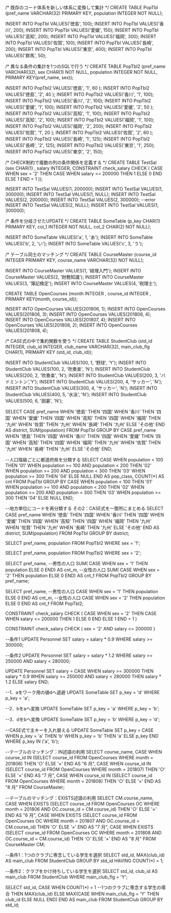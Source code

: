 /* 既存のコード体系を新しい体系に変換して集計 */
CREATE TABLE PopTbl
(pref_name VARCHAR(32) PRIMARY KEY,
 population INTEGER NOT NULL);

INSERT INTO PopTbl VALUES('徳島', 100);
INSERT INTO PopTbl VALUES('香川', 200);
INSERT INTO PopTbl VALUES('愛媛', 150);
INSERT INTO PopTbl VALUES('高知', 200);
INSERT INTO PopTbl VALUES('福岡', 300);
INSERT INTO PopTbl VALUES('佐賀', 100);
INSERT INTO PopTbl VALUES('長崎', 200);
INSERT INTO PopTbl VALUES('東京', 400);
INSERT INTO PopTbl VALUES('群馬', 50);


/* 異なる条件の集計を1つのSQLで行う */
CREATE TABLE PopTbl2
(pref_name VARCHAR(32),
 sex CHAR(1) NOT NULL,
 population INTEGER NOT NULL,
    PRIMARY KEY(pref_name, sex));

INSERT INTO PopTbl2 VALUES('徳島', '1',	60 );
INSERT INTO PopTbl2 VALUES('徳島', '2',	40 );
INSERT INTO PopTbl2 VALUES('香川', '1',	100);
INSERT INTO PopTbl2 VALUES('香川', '2',	100);
INSERT INTO PopTbl2 VALUES('愛媛', '1',	100);
INSERT INTO PopTbl2 VALUES('愛媛', '2',	50 );
INSERT INTO PopTbl2 VALUES('高知', '1',	100);
INSERT INTO PopTbl2 VALUES('高知', '2',	100);
INSERT INTO PopTbl2 VALUES('福岡', '1',	100);
INSERT INTO PopTbl2 VALUES('福岡', '2',	200);
INSERT INTO PopTbl2 VALUES('佐賀', '1',	20 );
INSERT INTO PopTbl2 VALUES('佐賀', '2',	80 );
INSERT INTO PopTbl2 VALUES('長崎', '1',	125);
INSERT INTO PopTbl2 VALUES('長崎', '2',	125);
INSERT INTO PopTbl2 VALUES('東京', '1',	250);
INSERT INTO PopTbl2 VALUES('東京', '2',	150);


/* CHECK制約で複数の列の条件関係を定義する */
CREATE TABLE TestSal
(sex CHAR(1) ,
 salary INTEGER,
    CONSTRAINT check_salary CHECK
             ( CASE WHEN sex = '2'
                    THEN CASE WHEN salary <= 200000
                              THEN 1 ELSE 0 END
                    ELSE 1 END = 1 ));

INSERT INTO TestSal VALUES(1, 200000);
INSERT INTO TestSal VALUES(1, 300000);
INSERT INTO TestSal VALUES(1, NULL);
INSERT INTO TestSal VALUES(2, 200000);
INSERT INTO TestSal VALUES(2, 300000);  --error
INSERT INTO TestSal VALUES(2, NULL);
INSERT INTO TestSal VALUES(1, 300000);


/* 条件を分岐させたUPDATE */
CREATE TABLE SomeTable
(p_key CHAR(1) PRIMARY KEY,
 col_1 INTEGER NOT NULL,
 col_2 CHAR(2) NOT NULL);

INSERT INTO SomeTable VALUES('a', 1, 'あ');
INSERT INTO SomeTable VALUES('b', 2, 'い');
INSERT INTO SomeTable VALUES('c', 3, 'う');


/* テーブル同士のマッチング */
CREATE TABLE CourseMaster
(course_id   INTEGER PRIMARY KEY,
 course_name VARCHAR(32) NOT NULL);

INSERT INTO CourseMaster VALUES(1, '経理入門');
INSERT INTO CourseMaster VALUES(2, '財務知識');
INSERT INTO CourseMaster VALUES(3, '簿記検定');
INSERT INTO CourseMaster VALUES(4, '税理士');

CREATE TABLE OpenCourses
(month       INTEGER ,
 course_id   INTEGER ,
    PRIMARY KEY(month, course_id));

INSERT INTO OpenCourses VALUES(201806, 1);
INSERT INTO OpenCourses VALUES(201806, 3);
INSERT INTO OpenCourses VALUES(201806, 4);
INSERT INTO OpenCourses VALUES(201807, 4);
INSERT INTO OpenCourses VALUES(201808, 2);
INSERT INTO OpenCourses VALUES(201808, 4);


/* CASE式の中で集約関数を使う */
CREATE TABLE StudentClub
(std_id  INTEGER,
 club_id INTEGER,
 club_name VARCHAR(32),
 main_club_flg CHAR(1),
 PRIMARY KEY (std_id, club_id));

INSERT INTO StudentClub VALUES(100, 1, '野球',        'Y');
INSERT INTO StudentClub VALUES(100, 2, '吹奏楽',      'N');
INSERT INTO StudentClub VALUES(200, 2, '吹奏楽',      'N');
INSERT INTO StudentClub VALUES(200, 3, 'バドミントン','Y');
INSERT INTO StudentClub VALUES(200, 4, 'サッカー',    'N');
INSERT INTO StudentClub VALUES(300, 4, 'サッカー',    'N');
INSERT INTO StudentClub VALUES(400, 5, '水泳',        'N');
INSERT INTO StudentClub VALUES(500, 6, '囲碁',        'N');





SELECT CASE pref_name
          WHEN '徳島' THEN '四国'
          WHEN '香川' THEN '四国'
          WHEN '愛媛' THEN '四国'
          WHEN '高知' THEN '四国'
          WHEN '福岡' THEN '九州'
          WHEN '佐賀' THEN '九州'
          WHEN '長崎' THEN '九州'
          ELSE 'その他' END AS district,
       SUM(population)
  FROM PopTbl
 GROUP BY CASE pref_name
             WHEN '徳島' THEN '四国'
             WHEN '香川' THEN '四国'
             WHEN '愛媛' THEN '四国'
             WHEN '高知' THEN '四国'
             WHEN '福岡' THEN '九州'
             WHEN '佐賀' THEN '九州'
             WHEN '長崎' THEN '九州'
             ELSE 'その他' END;


--人口階級ごとに都道府県を分類する
SELECT CASE WHEN population < 100 THEN '01'
            WHEN population >= 100 AND population < 200 THEN '02'
            WHEN population >= 200 AND population < 300 THEN '03'
            WHEN population >= 300 THEN '04'
            ELSE NULL END AS pop_class,
       COUNT(*) AS cnt
  FROM PopTbl
 GROUP BY CASE WHEN population < 100 THEN '01'
               WHEN population >= 100 AND population < 200 THEN '02'
               WHEN population >= 200 AND population < 300 THEN '03'
               WHEN population >= 300 THEN '04'
               ELSE NULL END;



--地方単位にコードを再分類する その2：CASE式を一箇所にまとめる
SELECT CASE pref_name
          WHEN '徳島' THEN '四国'
          WHEN '香川' THEN '四国'
          WHEN '愛媛' THEN '四国'
          WHEN '高知' THEN '四国'
          WHEN '福岡' THEN '九州'
          WHEN '佐賀' THEN '九州'
          WHEN '長崎' THEN '九州'
          ELSE 'その他' END AS district,
       SUM(population)
  FROM PopTbl
 GROUP BY district;


SELECT pref_name,
       population
  FROM PopTbl2
 WHERE sex = '1';


SELECT pref_name,
       population
  FROM PopTbl2
 WHERE sex = '2';


SELECT pref_name,
       --男性の人口
       SUM( CASE WHEN sex = '1' THEN population ELSE 0 END) AS cnt_m,
       --女性の人口
       SUM( CASE WHEN sex = '2' THEN population ELSE 0 END) AS cnt_f
  FROM PopTbl2
 GROUP BY pref_name;


SELECT pref_name,
       --男性の人口
       CASE WHEN sex = '1' THEN population ELSE 0 END AS cnt_m,
       --女性の人口
       CASE WHEN sex = '2' THEN population ELSE 0 END AS cnt_f
  FROM PopTbl2;


CONSTRAINT check_salary CHECK
   ( CASE WHEN sex = '2'
          THEN CASE WHEN salary <= 200000
                    THEN 1 ELSE 0 END
     ELSE 1 END = 1 )


CONSTRAINT check_salary CHECK
   ( sex = '2' AND salary <= 200000 )



--条件1
UPDATE Personnel
   SET salary = salary * 0.9
 WHERE salary >= 300000;


--条件2
UPDATE Personnel
   SET salary = salary * 1.2
 WHERE salary >= 250000 AND salary < 280000;



UPDATE Personnel
   SET salary = CASE WHEN salary >= 300000
                     THEN salary * 0.9
                     WHEN salary >= 250000 AND salary < 280000
                     THEN salary * 1.2
                ELSE salary END;


--1．aをワーク用の値dへ退避
UPDATE SomeTable
   SET p_key = 'd'
 WHERE p_key = 'a';

--2．bをaへ変換
UPDATE SomeTable
   SET p_key = 'a'
 WHERE p_key = 'b';

--3．dをbへ変換
UPDATE SomeTable
   SET p_key = 'b'
 WHERE p_key = 'd';


--CASE式で主キーを入れ替える
UPDATE SomeTable
   SET p_key = CASE WHEN p_key = 'a'
                    THEN 'b'
                    WHEN p_key = 'b'
                    THEN 'a'
               ELSE p_key END
 WHERE p_key IN ('a', 'b');



--テーブルのマッチング：IN述語の利用
SELECT course_name,
       CASE WHEN course_id IN
                    (SELECT course_id FROM OpenCourses
                      WHERE month = 201806) THEN '○'
            ELSE '×' END AS "6 月",
       CASE WHEN course_id IN
                    (SELECT course_id FROM OpenCourses
                      WHERE month = 201807) THEN '○'
            ELSE '×' END AS "7 月",
       CASE WHEN course_id IN
                    (SELECT course_id FROM OpenCourses
                      WHERE month = 201808) THEN '○'
            ELSE '×' END AS "8 月"
  FROM CourseMaster;


--テーブルのマッチング：EXISTS述語の利用
SELECT CM.course_name,
       CASE WHEN EXISTS
                  (SELECT course_id FROM OpenCourses OC
                    WHERE month = 201806
                      AND OC.course_id = CM.course_id) THEN '○'
            ELSE '×' END AS "6 月",
       CASE WHEN EXISTS
                  (SELECT course_id FROM OpenCourses OC
                    WHERE month = 201807
                      AND OC.course_id = CM.course_id) THEN '○'
            ELSE '×' END AS "7 月",
       CASE WHEN EXISTS
                  (SELECT course_id FROM OpenCourses OC
                    WHERE month = 201808
                      AND OC.course_id = CM.course_id) THEN '○'
            ELSE '×' END AS "8 月"
  FROM CourseMaster CM;



--条件1：1つのクラブに専念している学生を選択
SELECT std_id, MAX(club_id) AS main_club
  FROM StudentClub
 GROUP BY std_id
HAVING COUNT(*) = 1;


--条件2：クラブをかけ持ちしている学生を選択
SELECT std_id, club_id AS main_club
  FROM StudentClub
 WHERE main_club_flg = 'Y';


SELECT std_id,
       CASE WHEN COUNT(*) = 1 --1つのクラブに専念する学生の場合
            THEN MAX(club_id)
            ELSE MAX(CASE WHEN main_club_flg = 'Y'
                          THEN club_id
                          ELSE NULL END) END AS main_club
  FROM StudentClub
 GROUP BY std_id;
